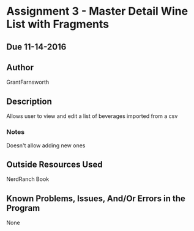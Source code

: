 # Assignment 3 - Master Detail Wine List with Fragments
## Due 11-14-2016
## Author

GrantFarnsworth

## Description
Allows user to view and edit a list of beverages imported from a csv

### Notes

Doesn't allow adding new ones

## Outside Resources Used

NerdRanch Book

## Known Problems, Issues, And/Or Errors in the Program
None
